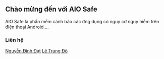 ## Chào mừng đến với AIO Safe
AIO Safe là phần mềm cảnh báo các ứng dụng có nguy cơ nguy hiểm trên điện thoại Android....

### Liên hệ
[Nguyễn Đình Đạt](https://www.facebook.com/aioserviceadmin)
[Lê Trung Đô](https://www.facebook.com/DoLTD)

